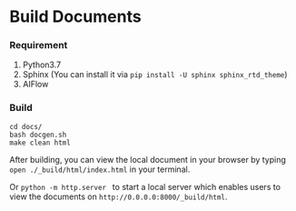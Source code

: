 # Build Documents

### Requirement
1. Python3.7
2. Sphinx (You can install it via `pip install -U sphinx sphinx_rtd_theme`)
3. AIFlow

### Build
```
cd docs/
bash docgen.sh
make clean html
```

After building, you can view the local document in your browser by typing `open ./_build/html/index.html` in your terminal.

Or `python -m http.server ` to start a local server which enables users to view the documents on `http://0.0.0.0:8000/_build/html`.